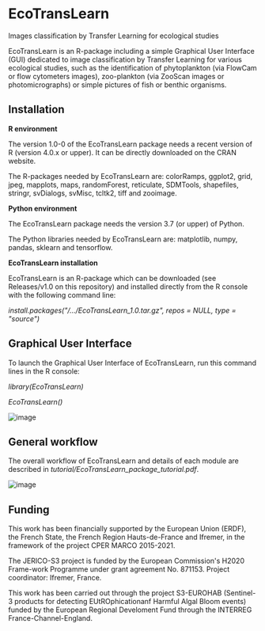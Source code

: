 # EcoTransLearn
Images classification by Transfer Learning for ecological studies

EcoTransLearn is an R-package including a simple Graphical User Interface (GUI) dedicated to image classification by Transfer Learning for various ecological studies, such as the identification of phytoplankton (via FlowCam or flow cytometers images), zoo-plankton (via ZooScan images or photomicrographs) or simple pictures of fish or benthic organisms.

## Installation

**R environment**

The version 1.0-0 of the EcoTransLearn package needs a recent version of R (version 4.0.x or upper). It can be directly downloaded on the CRAN website.

The R-packages needed by EcoTransLearn are: colorRamps, ggplot2, grid, jpeg, mapplots, maps, randomForest, reticulate, SDMTools, shapefiles, stringr, svDialogs, svMisc, tcltk2, tiff and zooimage.

**Python environment**

The EcoTransLearn package needs the version 3.7 (or upper) of Python.

The Python libraries needed by EcoTransLearn are: matplotlib, numpy, pandas, sklearn and tensorflow.

**EcoTransLearn installation**

EcoTransLearn is an R-package which can be downloaded (see Releases/v1.0 on this repository) and installed directly from the R console with the following command line: 

*install.packages("/.../EcoTransLearn_1.0.tar.gz", repos = NULL, type = "source")*

## Graphical User Interface

To launch the Graphical User Interface of EcoTransLearn, run this command lines in the R console:

*library(EcoTransLearn)*

*EcoTransLearn()*

![image](https://user-images.githubusercontent.com/104447521/178229132-b9f46d4e-7164-49d4-b376-870c5dc7077a.png)

## General workflow

The overall workflow of EcoTransLearn and details of each module are described in *tutorial/EcoTransLearn_package_tutorial.pdf*.

![image](https://user-images.githubusercontent.com/104447521/178229386-406f1266-6126-4845-a4bc-46482f9f246e.png)

## Funding

This work has been financially supported by the European Union (ERDF), the French State, the French Region Hauts-de-France and Ifremer, in the framework of the project CPER MARCO 2015-2021.

The JERICO-S3 project is funded by the European Commission's H2020 Frame-work Programme under grant agreement No. 871153. Project coordinator: Ifremer, France.

This work has been carried out through the project S3-EUROHAB (Sentinel-3 products for detecting EUtROphicationanf Harmful Algal Bloom events) funded by the European Regional Develoment Fund through the INTERREG France-Channel-England.

